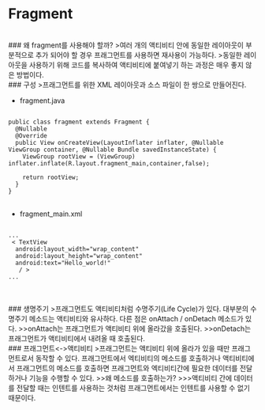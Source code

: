 # Fragment
<br/>
### 왜 fragment를 사용해야 할까?
>여러 개의 액티비티 안에 동일한 레이아웃이 부분적으로 추가 되어야 할 경우 프래그먼트를 사용하면 재사용이 가능하다.
>동일한 레이아웃을 사용하기 위해 코드를 복사하여 액티비티에 붙여넣기 하는 과정은 매우 좋지 않은 방법이다.

<br/>
### 구성
>프래그먼트를 위한 XML 레이아웃과 소스 파일이 한 쌍으로 만들어진다.

<br/>

* fragment.java
<pre>
<code>
public class fragment extends Fragment {
  @Nullable
  @Override
  public View onCreateView(LayoutInflater inflater, @Nullable ViewGroup container, @Nullable Bundle savedInstanceState) {
    ViewGroup rootView = (ViewGroup) inflater.inflate(R.layout.fragment_main,container,false);

    return rootView;
  }
}
</code>
</pre>

* fragment_main.xml
<pre>
<code>
...
 < TextView
  android:layout_width="wrap_content"
  android:layout_height="wrap_content"
  android:text="Hello_world!"
   / >
...   
</code>
</pre>
<br/>
### 생명주기
>프래그먼트도 액티비티처럼 수명주기(Life Cycle)가 있다. 대부분의 수명주기 메소드는 액티비티와 유사하다. 다른 점은 onAttach / onDetach 메소드가 있다.
>>onAttach는 프래그먼트가 액티비티 위에 올라갔을  호출된다.
>>onDetach는 프래그먼트가 액티비티에서 내려올 때 호출된다.

<br/>
### 프래그먼트<->액티비티
>프래그먼트는 액티비티 위에 올라가 있을 때만 프래그먼트로서 동작할 수 있다.
프래그먼트에서 엑티비티의 메소드를 호출하거나 액티비티에서 프래그먼트의 메소드를 호출하면 프래그먼트와 엑티비티간에 필요한 데이터를 전달하거나 기능을 수행할 수 있다.
>>왜 메소드를 호출하는가?
>>>액티비티 간에 데이터를 전달할 때는 인텐트를 사용하는 것처럼 프래그먼트에서는 인텐트를 사용할 수 없기 때문이다.
